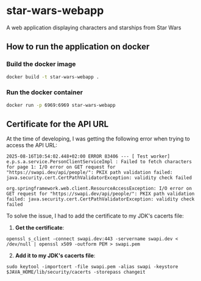 # star-wars-webapp

A web application displaying characters and starships from Star Wars


## How to run the application on docker

### Build the docker image

```bash
docker build -t star-wars-webapp .
```

### Run the docker container

```bash
docker run -p 6969:6969 star-wars-webapp
```

## Certificate for the API URL

At the time of developing, I was getting the following error when trying to access the API URL:

```
2025-08-16T10:54:02.448+02:00 ERROR 83406 --- [ Test worker] e.p.s.a.service.PersonClientServiceImpl : Failed to fetch characters for page 1: I/O error on GET request for "https://swapi.dev/api/people/": PKIX path validation failed: java.security.cert.CertPathValidatorException: validity check failed

org.springframework.web.client.ResourceAccessException: I/O error on GET request for "https://swapi.dev/api/people/": PKIX path validation failed: java.security.cert.CertPathValidatorException: validity check failed
```

To solve the issue, I had to add the certificate to my JDK's cacerts file:

1. **Get the certificate**:

```
openssl s_client -connect swapi.dev:443 -servername swapi.dev < /dev/null | openssl x509 -outform PEM > swapi.pem
```

2. **Add it to my JDK's cacerts file**:

```
sudo keytool -importcert -file swapi.pem -alias swapi -keystore $JAVA_HOME/lib/security/cacerts -storepass changeit
```
